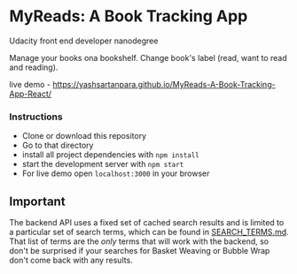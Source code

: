 # MyReads: A Book Tracking App

Udacity front end developer nanodegree

Manage your books ona bookshelf. Change book's label (read, want to read and reading).

live demo - https://yashsartanpara.github.io/MyReads-A-Book-Tracking-App-React/

### Instructions

* Clone or download this repository
* Go to that directory
* install all project dependencies with `npm install`
* start the development server with `npm start`
* For live demo open `localhost:3000` in your browser

## Important
The backend API uses a fixed set of cached search results and is limited to a particular set of search terms, which can be found in [SEARCH_TERMS.md](SEARCH_TERMS.md). That list of terms are the _only_ terms that will work with the backend, so don't be surprised if your searches for Basket Weaving or Bubble Wrap don't come back with any results.
